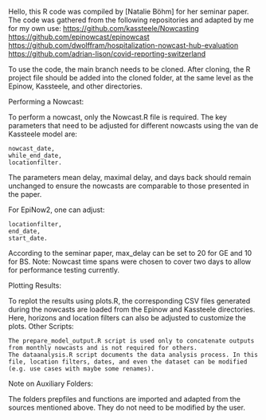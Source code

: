 Hello, 
this R code was compiled by [Natalie Böhm] for her seminar paper. The code was gathered from the following repositories and adapted by me for my own use:
https://github.com/kassteele/Nowcasting
https://github.com/epinowcast/epinowcast
https://github.com/dwolffram/hospitalization-nowcast-hub-evaluation
https://github.com/adrian-lison/covid-reporting-switzerland

To use the code, the main branch needs to be cloned. After cloning, the R project file should be added into the cloned folder, at the same level as the Epinow, Kassteele, and other directories.

Performing a Nowcast:

To perform a nowcast, only the Nowcast.R file is required.
The key parameters that need to be adjusted for different nowcasts using the van de Kassteele model are:

    nowcast_date,
    while_end_date,
    locationfilter.

The parameters mean delay, maximal delay, and days back should remain unchanged to ensure the nowcasts are comparable to those presented in the paper.

For EpiNow2, one can adjust:

    locationfilter,
    end_date,
    start_date.

According to the seminar paper, max_delay can be set to 20 for GE and 10 for BS.
Note: Nowcast time spans were chosen to cover two days to allow for performance testing currently.

Plotting Results:

To replot the results using plots.R, the corresponding CSV files generated during the nowcasts are loaded from the Epinow and Kassteele directories. Here, horizons and location filters can also be adjusted to customize the plots.
Other Scripts:

    The prepare_model_output.R script is used only to concatenate outputs from monthly nowcasts and is not required for others.
    The dataanalysis.R script documents the data analysis process. In this file, location filters, dates, and even the dataset can be modified (e.g. use cases with maybe some renames).

Note on Auxiliary Folders:

The folders prepfiles and functions are imported and adapted from the sources mentioned above. They do not need to be modified by the user.


